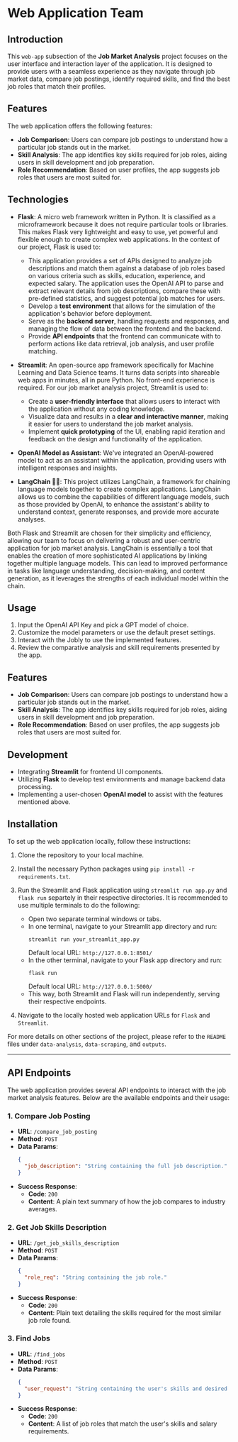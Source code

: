 # Web Application Team

## Introduction

This `web-app` subsection of the **Job Market Analysis** project focuses on the user interface and interaction layer of the application. It is designed to provide users with a seamless experience as they navigate through job market data, compare job postings, identify required skills, and find the best job roles that match their profiles.

## Features

The web application offers the following features:

- **Job Comparison**: Users can compare job postings to understand how a particular job stands out in the market.
- **Skill Analysis**: The app identifies key skills required for job roles, aiding users in skill development and job preparation.
- **Role Recommendation**: Based on user profiles, the app suggests job roles that users are most suited for.

## Technologies

- **Flask**: A micro web framework written in Python. It is classified as a microframework because it does not require particular tools or libraries. This makes Flask very lightweight and easy to use, yet powerful and flexible enough to create complex web applications. In the context of our project, Flask is used to:

  - This application provides a set of APIs designed to analyze job descriptions and match them against a database of job roles based on various criteria such as skills, education, experience, and expected salary. The application uses the OpenAI API to parse and extract relevant details from job descriptions, compare these with pre-defined statistics, and suggest potential job matches for users.
  - Develop a **test environment** that allows for the simulation of the application's behavior before deployment.
  - Serve as the **backend server**, handling requests and responses, and managing the flow of data between the frontend and the backend.
  - Provide **API endpoints** that the frontend can communicate with to perform actions like data retrieval, job analysis, and user profile matching.

- **Streamlit**: An open-source app framework specifically for Machine Learning and Data Science teams. It turns data scripts into shareable web apps in minutes, all in pure Python. No front-end experience is required. For our job market analysis project, Streamlit is used to:

  - Create a **user-friendly interface** that allows users to interact with the application without any coding knowledge.
  - Visualize data and results in a **clear and interactive manner**, making it easier for users to understand the job market analysis.
  - Implement **quick prototyping** of the UI, enabling rapid iteration and feedback on the design and functionality of the application.

- **OpenAI Model as Assistant**: We've integrated an OpenAI-powered model to act as an assistant within the application, providing users with intelligent responses and insights.
- **LangChain 🦜🔗**: This project utilizes LangChain, a framework for chaining language models together to create complex applications. LangChain allows us to combine the capabilities of different language models, such as those provided by OpenAI, to enhance the assistant's ability to understand context, generate responses, and provide more accurate analyses.

Both Flask and Streamlit are chosen for their simplicity and efficiency, allowing our team to focus on delivering a robust and user-centric application for job market analysis. LangChain is essentially a tool that enables the creation of more sophisticated AI applications by linking together multiple language models. This can lead to improved performance in tasks like language understanding, decision-making, and content generation, as it leverages the strengths of each individual model within the chain.

## Usage

1. Input the OpenAI API Key and pick a GPT model of choice.
2. Customize the model parameters or use the default preset settings.
3. Interact with the Jobly to use the implemented features.
4. Review the comparative analysis and skill requirements presented by the app.

## Features

- **Job Comparison**: Users can compare job postings to understand how a particular job stands out in the market.
- **Skill Analysis**: The app identifies key skills required for job roles, aiding users in skill development and job preparation.
- **Role Recommendation**: Based on user profiles, the app suggests job roles that users are most suited for.

## Development

- Integrating **Streamlit** for frontend UI components.
- Utilizing **Flask** to develop test environments and manage backend data processing.
- Implementing a user-chosen **OpenAI model** to assist with the features mentioned above.

## Installation

To set up the web application locally, follow these instructions:

1. Clone the repository to your local machine.
2. Install the necessary Python packages using `pip install -r requirements.txt`.
3. Run the Streamlit and Flask application using `streamlit run app.py` and `flask run` separtely in their respective directories. It is recommended to use multiple terminals to do the following:

   - Open two separate terminal windows or tabs.
   - In one terminal, navigate to your Streamlit app directory and run:
     ```
     streamlit run your_streamlit_app.py
     ```
     Default local URL: `http://127.0.0.1:8501/`
   - In the other terminal, navigate to your Flask app directory and run:
     ```
     flask run
     ```
     Default local URL: `http://127.0.0.1:5000/`
   - This way, both Streamlit and Flask will run independently, serving their respective endpoints.

4. Navigate to the locally hosted web application URLs for `Flask` and `Streamlit`.

For more details on other sections of the project, please refer to the `README` files under `data-analysis`, `data-scraping`, and `outputs`.

---

## API Endpoints

The web application provides several API endpoints to interact with the job market analysis features. Below are the available endpoints and their usage:

### 1. Compare Job Posting

- **URL**: `/compare_job_posting`
- **Method**: `POST`
- **Data Params**:
  ```json
  {
    "job_description": "String containing the full job description."
  }
  ```
- **Success Response**:
  - **Code**: `200`
  - **Content**: A plain text summary of how the job compares to industry averages.

### 2. Get Job Skills Description

- **URL**: `/get_job_skills_description`
- **Method**: `POST`
- **Data Params**:
  ```json
  {
    "role_req": "String containing the job role."
  }
  ```
- **Success Response**:
  - **Code**: `200`
  - **Content**: Plain text detailing the skills required for the most similar job role found.

### 3. Find Jobs

- **URL**: `/find_jobs`
- **Method**: `POST`
- **Data Params**:
  ```json
  {
    "user_request": "String containing the user's skills and desired salary."
  }
  ```
- **Success Response**:
  - **Code**: `200`
  - **Content**: A list of job roles that match the user's skills and salary requirements.
